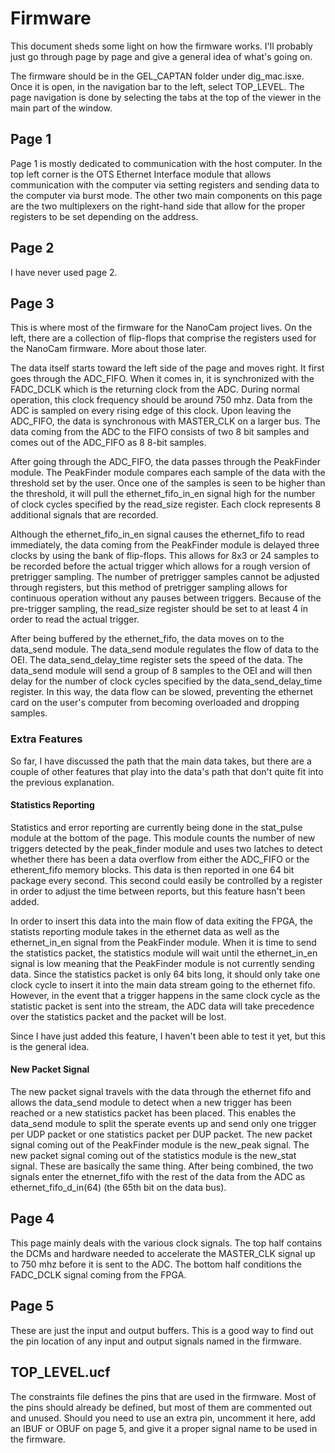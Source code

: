 # Firmware

This document sheds some light on how the firmware works.  I'll probably just go through page by page and give a general idea of what's going on.  

The firmware should be in the GEL_CAPTAN folder under dig_mac.isxe.  Once it is open, in the navigation bar to the left, select TOP_LEVEL.  The page navigation is done by selecting the tabs at the top of the viewer in the main part of the window.  

## Page 1

Page 1 is mostly dedicated to communication with the host computer.  In the top left corner is the OTS Ethernet Interface module that allows communication with the computer via setting registers and sending data to the computer via burst mode.  The other two main components on this page are the two multiplexers on the right-hand side that allow for the proper registers to be set depending on the address.  

## Page 2

I have never used page 2. 

## Page 3

This is where most of the firmware for the NanoCam project lives.  On the left, there are a collection of flip-flops that comprise the registers used for the NanoCam firmware.  More about those later.  

The data itself starts toward the left side of the page and moves right.  It first goes through the ADC_FIFO.  When it comes in, it is synchronized with the FADC_DCLK which is the returning clock from the ADC.  During normal operation, this clock frequency should be around 750 mhz.  Data from the ADC is sampled on every rising edge of this clock.  Upon leaving the ADC_FIFO, the data is synchronous with MASTER_CLK on a larger bus.  The data coming from the ADC to the FIFO consists of two 8 bit samples and comes out of the ADC_FIFO as 8 8-bit samples.   

After going through the ADC_FIFO, the data passes through the PeakFinder module.  The PeakFinder module compares each sample of the data with the threshold set by the user.  Once one of the samples is seen to be higher than the threshold, it will pull the ethernet_fifo_in_en signal high for the number of clock cycles specified by the read_size register.  Each clock represents 8 additional signals that are recorded.  

Although the ethernet_fifo_in_en signal causes the ethernet_fifo to read immediately, the data coming from the PeakFinder module is delayed three clocks by using the bank of flip-flops.  This allows for 8x3 or 24 samples to be recorded before the actual trigger which allows for a rough version of pretrigger sampling.  The number of pretrigger samples cannot be adjusted through registers, but this method of pretrigger sampling allows for continuous operation without any pauses between triggers.  Because of the pre-trigger sampling, the read_size register should be set to at least 4 in order to read the actual trigger. 

After being buffered by the ethernet_fifo, the data moves on to the data_send module.  The data_send module regulates the flow of data to the OEI.  The data_send_delay_time register sets the speed of the data.  The data_send module will send a group of 8 samples to the OEI and will then delay for the number of clock cycles specified by the data_send_delay_time register.  In this way, the data flow can be slowed, preventing the ethernet card on the user's computer from becoming overloaded and dropping samples.    

### Extra Features

So far, I have discussed the path that the main data takes, but there are a couple of other features that play into the data's path that don't quite fit into the previous explanation.  

#### Statistics Reporting

Statistics and error reporting are currently being done in the stat_pulse module at the bottom of the page.  This module counts the number of new triggers detected by the peak_finder module and uses two latches to detect whether there has been a data overflow from either the ADC_FIFO or the etherent_fifo memory blocks.  This data is then reported in one 64 bit package every second.  This second could easily be controlled by a register in order to adjust the time between reports, but this feature hasn't been added.  

In order to insert this data into the main flow of data exiting the FPGA, the statists reporting module takes in the ethernet data as well as the ethernet_in_en signal from the PeakFinder module.  When it is time to send the statistics packet, the statistics module will wait until the ethernet_in_en signal is low meaning that the PeakFinder module is not currently sending data.  Since the statistics packet is only 64 bits long, it should only take one clock cycle to insert it into the main data stream going to the ethernet fifo.  However, in the event that a trigger happens in the same clock cycle as the statistic packet is sent into the stream, the ADC data will take precedence over the statistics packet and the packet will be lost.  

Since I have just added this feature, I haven't been able to test it yet, but this is the general idea.  

#### New Packet Signal

The new packet signal travels with the data through the ethernet fifo and allows the data_send module to detect when a new trigger has been reached or a new statistics packet has been placed.  This enables the data_send module to split the sperate events up and send only one trigger per UDP packet or one statistics packet per DUP packet.  The new packet signal coming out of the PeakFinder module is the new_peak signal.  The new packet signal coming out of the statistics module is the new_stat signal.  These are basically the same thing.  After being combined, the two signals enter the etnernet_fifo with the rest of the data from the ADC as ethernet_fifo_d_in(64)  (the 65th bit on the data bus).  

## Page 4

This page mainly deals with the various clock signals.  The top half contains the DCMs and hardware needed to accelerate the MASTER_CLK signal up to 750 mhz before it is sent to the ADC.  The bottom half conditions the FADC_DCLK signal coming from the FPGA. 

## Page 5

These are just the input and output buffers.  This is a good way to find out the pin location of any input and output signals named in the firmware.  

## TOP_LEVEL.ucf

The constraints file defines the pins that are used in the firmware.  Most of the pins should already be defined, but most of them are commented out and unused.  Should you need to use an extra pin, uncomment it here, add an IBUF or OBUF on page 5, and give it a proper signal name to be used in the firmware. 
